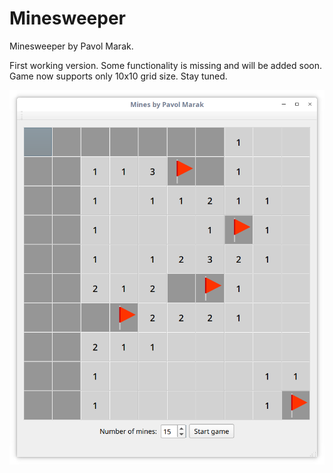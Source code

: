 # Minesweeper
Minesweeper by Pavol Marak.

First working version. Some functionality is missing and will be added soon. Game now supports only 10x10 grid size. Stay tuned.

![Mines](mines_app.png)
